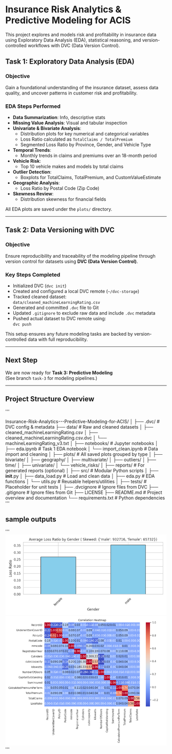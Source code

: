 # Insurance Risk Analytics & Predictive Modeling for ACIS

This project explores and models risk and profitability in insurance data using Exploratory Data Analysis (EDA), statistical reasoning, and version-controlled workflows with DVC (Data Version Control).


##  Task 1: Exploratory Data Analysis (EDA)

###  Objective
Gain a foundational understanding of the insurance dataset, assess data quality, and uncover patterns in customer risk and profitability.

###  EDA Steps Performed
- **Data Summarization**: Info, descriptive stats
- **Missing Value Analysis**: Visual and tabular inspection
- **Univariate & Bivariate Analysis**:
  - Distribution plots for key numerical and categorical variables
  - Loss Ratio calculated as `TotalClaims / TotalPremium`
  - Segmented Loss Ratio by Province, Gender, and Vehicle Type
- **Temporal Trends**:
  - Monthly trends in claims and premiums over an 18-month period
- **Vehicle Risk**:
  - Top 10 vehicle makes and models by total claims
- **Outlier Detection**:
  - Boxplots for TotalClaims, TotalPremium, and CustomValueEstimate
- **Geographic Analysis**:
  - Loss Ratio by Postal Code (Zip Code)
- **Skewness Review**:
  - Distribution skewness for financial fields

All EDA plots are saved under the `plots/` directory.

---

## Task 2: Data Versioning with DVC

###  Objective
Ensure reproducibility and traceability of the modeling pipeline through version control for datasets using **DVC (Data Version Control)**.

###  Key Steps Completed

-  Initialized DVC (`dvc init`)
-  Created and configured a local DVC remote (`~/dvc-storage`)
-  Tracked cleaned dataset:  
  `data/cleaned_machineLearningRating.csv`
-  Generated and committed `.dvc` file to Git
-  Updated `.gitignore` to exclude raw data and include `.dvc` metadata
-  Pushed actual dataset to DVC remote using:  
  `dvc push`

 This setup ensures any future modeling tasks are backed by version-controlled data with full reproducibility.

---

##  Next Step

We are now ready for **Task 3: Predictive Modeling**  
(See branch `task-3` for modeling pipelines.)

---

## Project Structure Overview
'''

Insurance-Risk-Analytics---Predictive-Modeling-for-ACIS/
│
├── .dvc/                          # DVC config & metadata
├── data/                          # Raw and cleaned datasets
│   ├── cleaned_machineLearningRating.csv
│   ├── cleaned_machineLearningRating.csv.dvc
│   └── machineLearningRating_v3.txt
│
├── notebooks/                     # Jupyter notebooks
│   ├── eda.ipynb                  # Task 1 EDA notebook
│   └── import_clean.ipynb        # Data import and cleaning
│
├── plots/                         # All saved plots grouped by type
│   ├── bivariate/
│   ├── geography/
│   ├── multivariate/
│   ├── outliers/
│   ├── time/
│   ├── univariate/
│   └── vehicle_risks/
│
├── reports/                       # For generated reports (optional)
│
├── src/                           # Modular Python scripts
│   ├── __init__.py
│   ├── data_load.py               # Load and clean data
│   ├── eda.py                     # EDA functions
│   └── utils.py                   # Reusable helpers/utilities
│
├── tests/                         # Placeholder for unit tests
│
├── .dvcignore                     # Ignore files from DVC
├── .gitignore                    # Ignore files from Git
├── LICENSE
├── README.md                     # Project overview and documentation
└── requirements.txt              # Python dependencies
'''

## sample outputs
'''
![loss ratio by gender ](notebooks/plots/bivariate/loss_ratio_by_Gender.png)
![loss ratio by gender ](notebooks/plots/multivariate/correlation_heatmap.png)
'''
